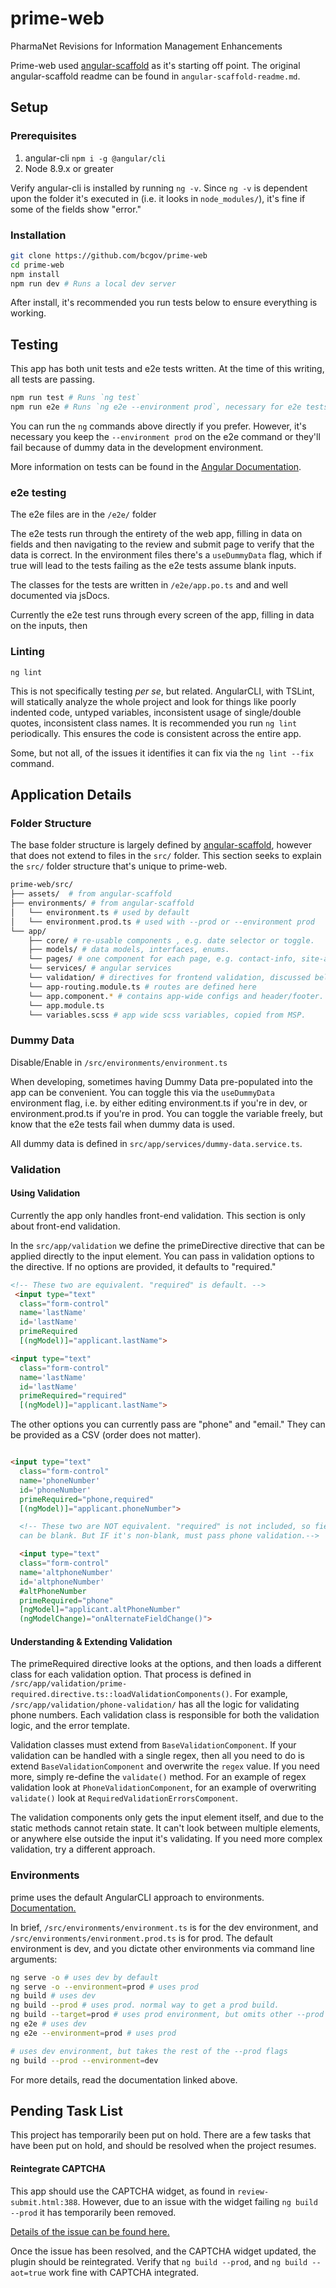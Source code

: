 # prime-web 
PharmaNet Revisions for Information Management Enhancements

Prime-web used [angular-scaffold](https://github.com/bcgov/angular-scaffold) as it's starting off point.  The original angular-scaffold readme can be found in `angular-scaffold-readme.md`.

## Setup

### Prerequisites

1. angular-cli `npm i -g @angular/cli`
2. Node 8.9.x or greater

Verify angular-cli is installed by running `ng -v`. Since `ng -v` is dependent upon the folder it's executed in (i.e. it looks in `node_modules/`), it's fine if some of the fields show "error." 

### Installation

```bash
git clone https://github.com/bcgov/prime-web
cd prime-web
npm install
npm run dev # Runs a local dev server
```

After install, it's recommended you run tests below to ensure everything is working.


## Testing

This app has both unit tests and e2e tests written. At the time of this writing, all tests are passing.

```bash
npm run test # Runs `ng test`
npm run e2e # Runs `ng e2e --environment prod`, necessary for e2e tests.
```

You can run the `ng` commands above directly if you prefer. However, it's necessary you keep the `--environment prod` on the e2e command or they'll fail because of dummy data in the development environment.

More information on tests can be found in the [Angular Documentation](https://angular.io/guide/testing).

### e2e testing

The e2e files are in the `/e2e/` folder

The e2e tests run through the entirety of the web app, filling in data on fields and then navigating to the review and submit page to verify that the data is correct.  In the environment files there's a `useDummyData` flag, which if true will lead to the tests failing as the e2e tests assume blank inputs.

The classes for the tests are written in `/e2e/app.po.ts` and and well documented via jsDocs.


Currently the e2e test runs through every screen of the app, filling in data on the inputs, then 

### Linting

`ng lint`

This is not specifically testing *per se*, but related. AngularCLI, with TSLint, will statically analyze the whole project and look for things like poorly indented code, untyped variables, inconsistent usage of single/double quotes, inconsistent class names.  It is recommended you run `ng lint` periodically. This ensures the code is consistent across the entire app.

Some, but not all, of the issues it identifies it can fix via the `ng lint --fix` command.

## Application Details

### Folder Structure

The base folder structure is largely defined by [angular-scaffold](https://github.com/bcgov/angular-scaffold), however that does not extend to files in the `src/` folder. This section seeks to explain the `src/` folder structure that's unique to prime-web.


```bash
prime-web/src/
├── assets/  # from angular-scaffold
├── environments/ # from angular-scaffold
│   └── environment.ts # used by default
│   └── environment.prod.ts # used with --prod or --environment prod
└── app/
    ├── core/ # re-usable components , e.g. date selector or toggle.
    ├── models/ # data models, interfaces, enums.
    └── pages/ # one component for each page, e.g. contact-info, site-access
    └── services/ # angular services
    └── validation/ # directives for frontend validation, discussed below
    └── app-routing.module.ts # routes are defined here
    └── app.component.* # contains app-wide configs and header/footer.
    └── app.module.ts
    └── variables.scss # app wide scss variables, copied from MSP.
```

### Dummy Data

Disable/Enable in `/src/environments/environment.ts`

When developing, sometimes having Dummy Data pre-populated into the app can be convenient.  You can toggle this via the `useDummyData` environment flag, i.e. by either editing environment.ts if you're in dev, or environment.prod.ts if you're in prod. You can toggle the variable freely, but know that the e2e tests fail when dummy data is used.

All dummy data is defined in `src/app/services/dummy-data.service.ts`.


### Validation

#### Using Validation

Currently the app only handles front-end validation. This section is only about front-end validation.

In the `src/app/validation` we define the primeDirective directive that can be applied directly to the input element. You can pass in validation options to the directive. If no options are provided, it defaults to "required."
 
```html
<!-- These two are equivalent. "required" is default. -->
 <input type="text"
  class="form-control"
  name='lastName'
  id='lastName'
  primeRequired
  [(ngModel)]="applicant.lastName">

<input type="text"
  class="form-control"
  name='lastName'
  id='lastName'
  primeRequired="required"
  [(ngModel)]="applicant.lastName">
```

The other options you can currently pass are "phone" and "email."  They can be provided as a CSV (order does not matter). 

```html

<input type="text"
  class="form-control"
  name='phoneNumber'
  id='phoneNumber'
  primeRequired="phone,required"
  [(ngModel)]="applicant.phoneNumber">

  <!-- These two are NOT equivalent. "required" is not included, so field can
  can be blank. But IF it's non-blank, must pass phone validation.-->

  <input type="text"
  class="form-control"
  name='altphoneNumber'
  id='altphoneNumber'
  #altPhoneNumber
  primeRequired="phone"
  [ngModel]="applicant.altPhoneNumber"
  (ngModelChange)="onAlternateFieldChange()">
```

#### Understanding & Extending Validation

The primeRequired directive looks at the options, and then loads a different class for each validation option.  That process is defined in `/src/app/validation/prime-required.directive.ts::loadValidationComponents()`. For example, `/src/app/validation/phone-validation/` has all the logic for validating phone numbers. Each validation class is responsible for both the validation logic, and the error template. 

Validation classes must extend from `BaseValidationComponent`. If your validation can be handled with a single regex, then all you need to do is extend `BaseValidationComponent` and overwrite the `regex` value.  If you need more, simply re-define the `validate()` method.  For an example of regex validation look at `PhoneValidationComponent`, for an example of overwriting `validate()` look at `RequiredValidationErrorsComponent`.

The validation components only gets the input element itself, and due to the static methods cannot retain state. It can't look between multiple elements, or anywhere else outside the input it's validating. If you need more complex validation, try a different approach. 

### Environments

prime uses the default AngularCLI approach to environments. [Documentation.](https://github.com/angular/angular-cli/wiki/build)

In brief, `/src/environments/environment.ts` is for the dev environment, and `/src/environments/environment.prod.ts` is for prod.  The default environment is dev, and you dictate other environments via command line arguments:

```bash
ng serve -o # uses dev by default
ng serve -o --environment=prod # uses prod
ng build # uses dev
ng build --prod # uses prod. normal way to get a prod build.
ng build --target=prod # uses prod environment, but omits other --prod flags.
ng e2e # uses dev
ng e2e --environment=prod # uses prod

# uses dev environment, but takes the rest of the --prod flags
ng build --prod --environment=dev
```

For more details, read the documentation linked above.

## Pending Task List

This project has temporarily been put on hold.  There are a few tasks that have been put on hold, and should be resolved when the project resumes.

#### Reintegrate CAPTCHA

This app should use the CAPTCHA widget, as found in `review-submit.html:388`. However, due to an issue with the widget failing `ng build --prod` it has temporarily been removed.

[Details of the issue can be found here.](https://github.com/bcgov/MyGovBC-CAPTCHA-Widget/issues/3)

Once the issue has been resolved, and the CAPTCHA widget updated, the plugin should be reintegrated. Verify that `ng build --prod`, and `ng build --aot=true` work fine with CAPTCHA integrated.
